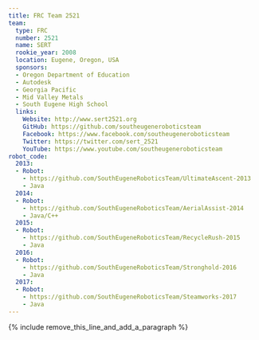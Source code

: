 ```yaml
---
title: FRC Team 2521
team:
  type: FRC
  number: 2521
  name: SERT
  rookie_year: 2008
  location: Eugene, Oregon, USA
  sponsors:
  - Oregon Department of Education
  - Autodesk
  - Georgia Pacific
  - Mid Valley Metals
  - South Eugene High School
  links:
    Website: http://www.sert2521.org
    GitHub: https://github.com/southeugeneroboticsteam
    Facebook: https://www.facebook.com/southeugeneroboticsteam
    Twitter: https://twitter.com/sert_2521
    YouTube: https://www.youtube.com/southeugeneroboticsteam
robot_code:
  2013:
  - Robot:
    - https://github.com/SouthEugeneRoboticsTeam/UltimateAscent-2013
    - Java
  2014:
  - Robot:
    - https://github.com/SouthEugeneRoboticsTeam/AerialAssist-2014
    - Java/C++
  2015:
  - Robot:
    - https://github.com/SouthEugeneRoboticsTeam/RecycleRush-2015
    - Java
  2016:
  - Robot:
    - https://github.com/SouthEugeneRoboticsTeam/Stronghold-2016
    - Java
  2017:
  - Robot:
    - https://github.com/SouthEugeneRoboticsTeam/Steamworks-2017
    - Java
---
```


{% include remove_this_line_and_add_a_paragraph %}
